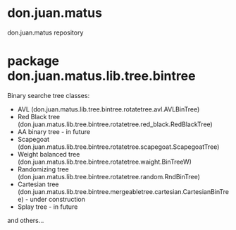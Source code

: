 # don.juan.matus
don.juan.matus repository

# package don.juan.matus.lib.tree.bintree

Binary searche tree classes:

  - AVL (don.juan.matus.lib.tree.bintree.rotatetree.avl.AVLBinTree)
  - Red Black tree (don.juan.matus.lib.tree.bintree.rotatetree.red_black.RedBlackTree)
  - AA binary tree - in future
  - Scapegoat (don.juan.matus.lib.tree.bintree.rotatetree.scapegoat.ScapegoatTree)
  - Weight balanced tree (don.juan.matus.lib.tree.bintree.rotatetree.waight.BinTreeW)
  - Randomizing tree (don.juan.matus.lib.tree.bintree.rotatetree.random.RndBinTree)
  - Cartesian tree (don.juan.matus.lib.tree.bintree.mergeabletree.cartesian.CartesianBinTree) - under construction
  - Splay tree - in future

and others...
